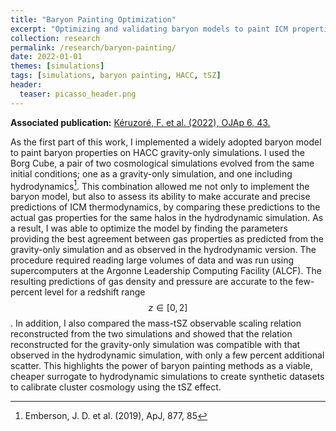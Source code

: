 ```yaml
---
title: "Baryon Painting Optimization"
excerpt: "Optimizing and validating baryon models to paint ICM properties on gravity-only simulations"
collection: research
permalink: /research/baryon-painting/
date: 2022-01-01
themes: [simulations]
tags: [simulations, baryon painting, HACC, tSZ]
header:
  teaser: picasso_header.png
---
```


**Associated publication:** [Kéruzoré, F. et al. (2022), OJAp 6, 43.](https://ui.adsabs.harvard.edu/abs/2023OJAp....6E..43K/abstract)

As the first part of this work, I implemented a widely adopted baryon model to paint baryon properties on HACC gravity-only simulations.
I used the Borg Cube, a pair of two cosmological simulations evolved from the same initial conditions; one as a gravity-only simulation, and one including hydrodynamics[^1].
This combination allowed me not only to implement the baryon model, but also to assess its ability to make accurate and precise predictions of ICM thermodynamics, by comparing these predictions to the actual gas properties for the same halos in the hydrodynamic simulation.
As a result, I was able to optimize the model by finding the parameters providing the best agreement between gas properties as predicted from the gravity-only simulation and as observed in the hydrodynamic version.
The procedure required reading large volumes of data and was run using supercomputers at the Argonne Leadership Computing Facility (ALCF).
The resulting predictions of gas density and pressure are accurate to the few-percent level for a redshift range $$z \in [0, 2]$$.
In addition, I also compared the mass-tSZ observable scaling relation reconstructed from the two simulations and showed that the relation reconstructed for the gravity-only simulation was compatible with that observed in the hydrodynamic simulation, with only a few percent additional scatter.
This highlights the power of baryon painting methods as a viable, cheaper surrogate to hydrodynamic simulations to create synthetic datasets to calibrate cluster cosmology using the tSZ effect.

[^1]: Emberson, J. D. et al. (2019), ApJ, 877, 85
